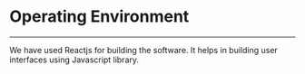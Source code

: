 # Operating Environment


---



We have used Reactjs for building the software. It helps in building user interfaces using Javascript library.